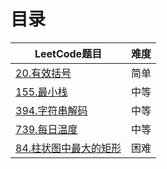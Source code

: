 # 目录
| LeetCode题目 | 难度 |
| ------ | --- | 
| [20.有效括号](https://leetcode.cn/problems/valid-parentheses)  | 简单 |
| [155.最小栈](https://leetcode.cn/problems/min-stack) | 中等 |
| [394.字符串解码](https://leetcode.cn/problems/decode-string) | 中等 |
| [739.每日温度](https://leetcode.cn/problems/daily-temperatures) | 中等 |
| [84.柱状图中最大的矩形](https://leetcode.cn/problems/largest-rectangle-in-histogram) | 困难 |
